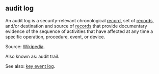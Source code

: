 ## audit log

<p class="c8"><span>An audit log is a security-relevant chronological </span><span class="c2"><a class="c3" href="#h.y4ybzkfe6yzv">record</a></span><span>, set of </span><span class="c2"><a class="c3" href="#h.y4ybzkfe6yzv">records</a></span><span>, and/or destination and source of </span><span class="c2"><a class="c3" href="#h.y4ybzkfe6yzv">records</a></span><span class="c0">&nbsp;that provide documentary evidence of the sequence of activities that have affected at any time a specific operation, procedure, event, or device.</span></p><p class="c8"><span>Source: </span><span class="c2"><a class="c3" href="https://www.google.com/url?q=https://en.wikipedia.org/wiki/Audit_trail&amp;sa=D&amp;source=editors&amp;ust=1706779842519023&amp;usg=AOvVaw28AemqftMiuU-GktgySFB_">Wikipedia</a></span><span class="c0">.</span></p><p class="c8"><span class="c0">Also known as: audit trail.</span></p><p class="c8"><span>See also: </span><span class="c2"><a class="c3" href="#h.6jhhyjh47h">key event log</a></span><span class="c0">.</span></p>

